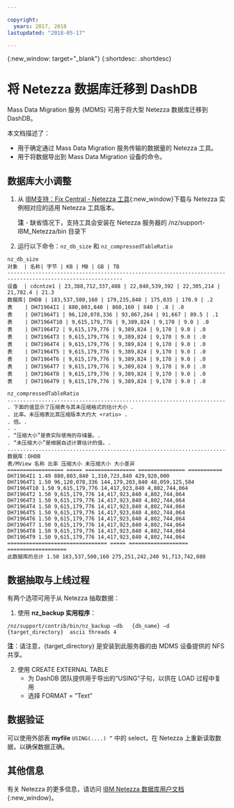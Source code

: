 ```yaml
---

copyright:
  years: 2017, 2018
lastupdated: "2018-05-17"

---
```

{:new_window: target="_blank"}
{:shortdesc: .shortdesc}

# 将 Netezza 数据库迁移到 DashDB

Mass Data Migration 服务 (MDMS) 可用于将大型 Netezza 数据库迁移到 DashDB。

本文档描述了：
- 用于确定通过 Mass Data Migration 服务传输的数据量的 Netezza 工具。
- 用于将数据导出到 Mass Data Migration 设备的命令。

## 数据库大小调整
1. 从 [IBM支持：Fix Central - Netezza 工具](https://www-945.ibm.com/support/fixcentral/options?selectionBean.selectedTab=find&selection=ibm%2fInformation+Management%3bPureData+System+for+Analytics%3bibm%2fInformation+Management%2fNetezza+Tools){:new_window}下载与 Netezza 实例相对应的适用 Netezza 工具版本。

   **注** - 缺省情况下，支持工具会安装在 Netezza 服务器的 /nz/support-IBM_Netezza<version>/bin 目录下

2. 运行以下命令：`nz_db_size` 和 `nz_compressedTableRatio`

  ```
nz_db_size
对象  | 名称| 字节 | KB | MB | GB | TB
-----------------------------------------------------------------------------------------------------------
设备  | cdcntze1 | 23,388,712,337,408 | 22,840,539,392 | 22,305,214 | 21,782.4 | 21.3
数据库| DHDB | 183,537,500,160 | 179,235,840 | 175,035 | 170.9 | .2
表    | DH71964I1 | 880,803,840 | 860,160 | 840 | .8 | .0
表    | DH71964T1 | 96,120,078,336 | 93,867,264 | 91,667 | 89.5 | .1
表    | DH71964T10 | 9,615,179,776 | 9,389,824 | 9,170 | 9.0 | .0
表    | DH71964T2 | 9,615,179,776 | 9,389,824 | 9,170 | 9.0 | .0
表    | DH71964T3 | 9,615,179,776 | 9,389,824 | 9,170 | 9.0 | .0
表    | DH71964T4 | 9,615,179,776 | 9,389,824 | 9,170 | 9.0 | .0
表    | DH71964T5 | 9,615,179,776 | 9,389,824 | 9,170 | 9.0 | .0
表    | DH71964T6 | 9,615,179,776 | 9,389,824 | 9,170 | 9.0 | .0
表    | DH71964T7 | 9,615,179,776 | 9,389,824 | 9,170 | 9.0 | .0
表    | DH71964T8 | 9,615,179,776 | 9,389,824 | 9,170 | 9.0 | .0
表    | DH71964T9 | 9,615,179,776 | 9,389,824 | 9,170 | 9.0 | .0
```


  ```
  nz_compressedTableRatio
  ....................................................................................
  . 下面的值显示了压缩表与其未压缩格式的估计大小 .
. 比率。未压缩表比其压缩版本大约大 <ratio> .
. 倍。.
  . .
  . “压缩大小”是表实际使用的存储量。.
  . “未压缩大小”是根据自述计算估计的值。.
  ....................................................................................
  数据库：DHDB
表/MView 名称 比率 压缩大小 未压缩大小 大小差异
================== ===== ================ =============== ===========
DH71964I1 1.49 880,803,840 1,310,723,840 429,920,000
DH71964T1 1.50 96,120,078,336 144,179,203,840 48,059,125,504
DH71964T10 1.50 9,615,179,776 14,417,923,840 4,802,744,064
DH71964T2 1.50 9,615,179,776 14,417,923,840 4,802,744,064
DH71964T3 1.50 9,615,179,776 14,417,923,840 4,802,744,064
DH71964T4 1.50 9,615,179,776 14,417,923,840 4,802,744,064
DH71964T5 1.50 9,615,179,776 14,417,923,840 4,802,744,064
DH71964T6 1.50 9,615,179,776 14,417,923,840 4,802,744,064
DH71964T7 1.50 9,615,179,776 14,417,923,840 4,802,744,064
DH71964T8 1.50 9,615,179,776 14,417,923,840 4,802,744,064
DH71964T9 1.50 9,615,179,776 14,417,923,840 4,802,744,064
================================ ===== =================== ===================
此数据库的总计 1.50 183,537,500,160 275,251,242,240 91,713,742,080
```

## 数据抽取与上线过程

有两个选项可用于从 Netezza 抽取数据：
1. 使用 **nz_backup 实用程序**：

  ```
  /nz/support/contrib/bin/nz_backup –db   {db_name} –d  {target_directory}  ascii threads 4
  ```

   **注**：请注意，{target_directory} 是安装到此服务器的由 MDMS 设备提供的 NFS 共享。

2. 使用 CREATE EXTERNAL TABLE
   - 为 DashDB 团队提供用于导出的“USING”子句，以供在 LOAD 过程中复用
   - 选择 FORMAT = ”Text”


## 数据验证
可以使用外部表 **myfile** `USING(....) “` 中的 select，在 Netezza 上重新读取数据，以确保数据正确。

## 其他信息

有关 Netezza 的更多信息，请访问 [IBM Netezza 数据库用户文档](https://www.ibm.com/support/knowledgecenter/en/SSULQD_7.2.1/com.ibm.nz.dbu.doc/c_dbuser_plg_overview.html){:new_window}。
